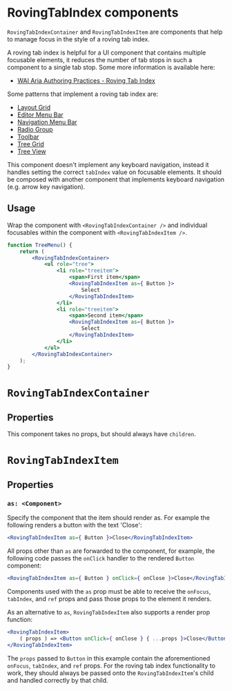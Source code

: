 # RovingTabIndex components

`RovingTabIndexContainer` and `RovingTabIndexItem` are components that help to manage focus in the style of a roving tab index.

A roving tab index is helpful for a UI component that contains multiple focusable elements, it reduces the number of tab stops in such a component to a single tab stop. Some more information is available here:

- [WAI Aria Authoring Practices - Roving Tab Index](https://www.w3.org/TR/wai-aria-practices-1.1/#kbd_roving_tabindex)

Some patterns that implement a roving tab index are:

- [Layout Grid](https://www.w3.org/TR/wai-aria-practices/examples/grid/LayoutGrids.html)
- [Editor Menu Bar](https://www.w3.org/TR/wai-aria-practices/examples/menubar/menubar-2/menubar-2.html)
- [Navigation Menu Bar](https://www.w3.org/TR/wai-aria-practices/examples/menubar/menubar-1/menubar-1.html)
- [Radio Group](https://www.w3.org/TR/wai-aria-practices/examples/radio/radio-1/radio-1.html)
- [Toolbar](https://www.w3.org/TR/wai-aria-practices/examples/toolbar/toolbar.html)
- [Tree Grid](https://www.w3.org/TR/wai-aria-practices/examples/treegrid/treegrid-1.html)
- [Tree View](https://www.w3.org/TR/wai-aria-practices/examples/treeview/treeview-2/treeview-2a.html)

This component doesn't implement any keyboard navigation, instead it handles setting the correct `tabIndex` value on focusable elements. It should be composed with another component that implements keyboard navigation (e.g. arrow key navigation).

## Usage

Wrap the component with `<RovingTabIndexContainer />` and individual focusables within the component with `<RovingTabIndexItem />`.

```jsx
function TreeMenu() {
	return (
		<RovingTabIndexContainer>
			<ul role="tree">
				<li role="treeitem">
					<span>First item</span>
					<RovingTabIndexItem as={ Button }>
						Select
					</RovingTabIndexItem>
				</li>
				<li role="treeitem">
					<span>Second item</span>
					<RovingTabIndexItem as={ Button }>
						Select
					</RovingTabIndexItem>
				</li>
			</ul>
		</RovingTabIndexContainer>
	);
}
```

# `RovingTabIndexContainer`

## Properties

This component takes no props, but should always have `children`.

# `RovingTabIndexItem`

## Properties

### `as: <Component>`

Specify the component that the item should render as. For example the following renders a button with the text 'Close':

```jsx
<RovingTabIndexItem as={ Button }>Close</RovingTabIndexItem>
```

All props other than `as` are forwarded to the component, for example, the following code passes the `onClick` handler to the rendered `Button` component:

```jsx
<RovingTabIndexItem as={ Button } onClick={ onClose }>Close</RovingTabIndexItem>
```

Components used with the `as` prop must be able to receive the `onFocus`, `tabIndex`, and `ref` props and pass those props to the element it renders.

As an alternative to `as`, `RovingTabIndexItem` also supports a render prop function:

```jsx
<RovingTabIndexItem>
	( props ) => <Button onClick={ onClose } { ...props }>Close</Button>
</RovingTabIndexItem>
```

The `props` passed to `Button` in this example contain the aforementioned `onFocus`, `tabIndex`, and `ref` props. For the roving tab index functionality to work, they should always be passed onto the `RovingTabIndexItem`'s child and handled correctly by that child.

